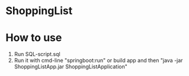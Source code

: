 # ShoppingList

# How to use
1. Run SQL-script.sql
2. Run it with cmd-line "springboot:run" or build app and then "java -jar ShoppingListApp.jar ShoppingListApplication"


